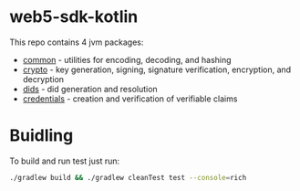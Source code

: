 # web5-sdk-kotlin

This repo contains 4 jvm packages:

* [common](./common) - utilities for encoding, decoding, and hashing
* [crypto](./crypto) - key generation, signing, signature verification, encryption, and decryption
* [dids](./dids) - did generation and resolution
* [credentials](./credentials) - creation and verification of verifiable claims

# Buidling

To build and run test just run:

```bash
./gradlew build && ./gradlew cleanTest test --console=rich
```
